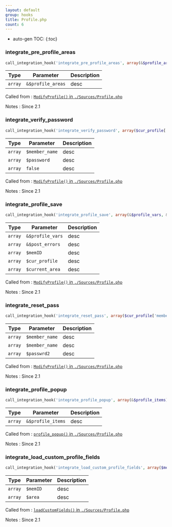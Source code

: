 ```yaml
---
layout: default
group: hooks
title: Profile.php
count: 6
---
```

* auto-gen TOC:
{:toc}
### integrate_pre_profile_areas

```php
call_integration_hook('integrate_pre_profile_areas', array(&$profile_areas))
```

Type|Parameter|Description
---|---|---
`array`|`&$profile_areas`|desc

Called from
: [`ModifyProfile()` in `./Sources/Profile.php`](../docs/profile.html#modifyprofile)

Notes
: Since 2.1

### integrate_verify_password

```php
call_integration_hook('integrate_verify_password', array($cur_profile['member_name'], $password, false))
```

Type|Parameter|Description
---|---|---
`array`|`$member_name`|desc
`array`|`$password`|desc
`array`|`false`|desc

Called from
: [`ModifyProfile()` in `./Sources/Profile.php`](../docs/profile.html#modifyprofile)

Notes
: Since 2.1

### integrate_profile_save

```php
call_integration_hook('integrate_profile_save', array(&$profile_vars, &$post_errors, $memID, $cur_profile, $current_area))
```

Type|Parameter|Description
---|---|---
`array`|`&$profile_vars`|desc
`array`|`&$post_errors`|desc
`array`|`$memID`|desc
`array`|`$cur_profile`|desc
`array`|`$current_area`|desc

Called from
: [`ModifyProfile()` in `./Sources/Profile.php`](../docs/profile.html#modifyprofile)

Notes
: Since 2.1

### integrate_reset_pass

```php
call_integration_hook('integrate_reset_pass', array($cur_profile['member_name'], $cur_profile['member_name'], $_POST['passwrd2']))
```

Type|Parameter|Description
---|---|---
`array`|`$member_name`|desc
`array`|`$member_name`|desc
`array`|`$passwrd2`|desc

Called from
: [`ModifyProfile()` in `./Sources/Profile.php`](../docs/profile.html#modifyprofile)

Notes
: Since 2.1

### integrate_profile_popup

```php
call_integration_hook('integrate_profile_popup', array(&$profile_items))
```

Type|Parameter|Description
---|---|---
`array`|`&$profile_items`|desc

Called from
: [`profile_popup()` in `./Sources/Profile.php`](../docs/profile.html#profile_popup)

Notes
: Since 2.1

### integrate_load_custom_profile_fields

```php
call_integration_hook('integrate_load_custom_profile_fields', array($memID, $area))
```

Type|Parameter|Description
---|---|---
`array`|`$memID`|desc
`array`|`$area`|desc

Called from
: [`loadCustomFields()` in `./Sources/Profile.php`](../docs/profile.html#loadcustomfields)

Notes
: Since 2.1

